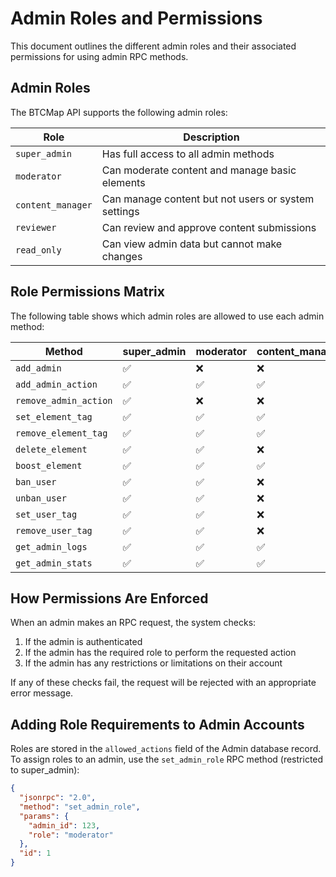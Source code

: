 
# Admin Roles and Permissions

This document outlines the different admin roles and their associated permissions for using admin RPC methods.

## Admin Roles

The BTCMap API supports the following admin roles:

| Role | Description |
|------|-------------|
| `super_admin` | Has full access to all admin methods |
| `moderator` | Can moderate content and manage basic elements |
| `content_manager` | Can manage content but not users or system settings |
| `reviewer` | Can review and approve content submissions |
| `read_only` | Can view admin data but cannot make changes |

## Role Permissions Matrix

The following table shows which admin roles are allowed to use each admin method:

| Method | super_admin | moderator | content_manager | reviewer | read_only |
|--------|-------------|-----------|-----------------|----------|-----------|
| `add_admin` | ✅ | ❌ | ❌ | ❌ | ❌ |
| `add_admin_action` | ✅ | ✅ | ✅ | ✅ | ❌ |
| `remove_admin_action` | ✅ | ❌ | ❌ | ❌ | ❌ |
| `set_element_tag` | ✅ | ✅ | ✅ | ❌ | ❌ |
| `remove_element_tag` | ✅ | ✅ | ✅ | ❌ | ❌ |
| `delete_element` | ✅ | ✅ | ❌ | ❌ | ❌ |
| `boost_element` | ✅ | ✅ | ✅ | ❌ | ❌ |
| `ban_user` | ✅ | ✅ | ❌ | ❌ | ❌ |
| `unban_user` | ✅ | ✅ | ❌ | ❌ | ❌ |
| `set_user_tag` | ✅ | ✅ | ❌ | ❌ | ❌ |
| `remove_user_tag` | ✅ | ✅ | ❌ | ❌ | ❌ |
| `get_admin_logs` | ✅ | ✅ | ✅ | ✅ | ✅ |
| `get_admin_stats` | ✅ | ✅ | ✅ | ✅ | ✅ |

## How Permissions Are Enforced

When an admin makes an RPC request, the system checks:

1. If the admin is authenticated
2. If the admin has the required role to perform the requested action
3. If the admin has any restrictions or limitations on their account

If any of these checks fail, the request will be rejected with an appropriate error message.

## Adding Role Requirements to Admin Accounts

Roles are stored in the `allowed_actions` field of the Admin database record. To assign roles to an admin, use the `set_admin_role` RPC method (restricted to super_admin):

```json
{
  "jsonrpc": "2.0",
  "method": "set_admin_role",
  "params": {
    "admin_id": 123,
    "role": "moderator" 
  },
  "id": 1
}
```
